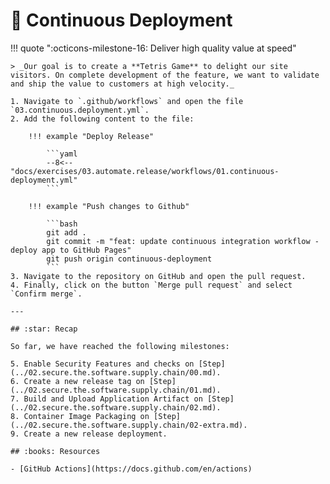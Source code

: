 # :test_tube: Continuous Deployment

!!! quote ":octicons-milestone-16: Deliver high quality value at speed"

    > _Our goal is to create a **Tetris Game** to delight our site visitors. On complete development of the feature, we want to validate and ship the value to customers at high velocity._

    1. Navigate to `.github/workflows` and open the file `03.continuous.deployment.yml`.
    2. Add the following content to the file:

        !!! example "Deploy Release"

            ```yaml
            --8<-- "docs/exercises/03.automate.release/workflows/01.continuous-deployment.yml"
            ```

        !!! example "Push changes to Github"

            ```bash
            git add .
            git commit -m "feat: update continuous integration workflow - deploy app to GitHub Pages"
            git push origin continuous-deployment
            ```
    3. Navigate to the repository on GitHub and open the pull request.
    4. Finally, click on the button `Merge pull request` and select `Confirm merge`.

    ---

    ## :star: Recap

    So far, we have reached the following milestones:

    5. Enable Security Features and checks on [Step](../02.secure.the.software.supply.chain/00.md).
    6. Create a new release tag on [Step](../02.secure.the.software.supply.chain/01.md).
    7. Build and Upload Application Artifact on [Step](../02.secure.the.software.supply.chain/02.md).
    8. Container Image Packaging on [Step](../02.secure.the.software.supply.chain/02-extra.md).
    9. Create a new release deployment.

    ## :books: Resources

    - [GitHub Actions](https://docs.github.com/en/actions)
